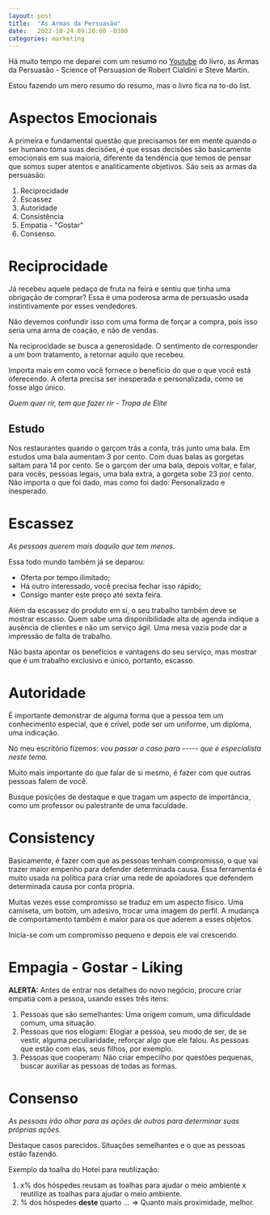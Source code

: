 ```yaml
---
layout: post
title:  "As Armas da Persuasão"
date:   2022-10-24 09:26:00 -0300
categories: marketing
---
```


Há muito tempo me deparei com um resumo no [Youtube](https://www.youtube.com/watch?v=cFdCzN7RYbw) do livro, as Armas da Persuasão - Science of Persuasion de Robert Cialdini e Steve Martin. 

Estou fazendo um mero resumo do resumo, mas o livro fica na to-do list. 

# Aspectos Emocionais
A primeira e fundamental questão que precisamos ter em mente quando o ser humano toma suas decisões, é que essas decisões são basicamente emocionais em sua maioria, diferente da tendência que temos de pensar que somos super atentos e analiticamente objetivos. São seis as armas da persuasão: 

1. Reciprocidade
2. Escassez
3. Autoridade
4. Consistência
5. Empatia - "Gostar"
6. Consenso.

# Reciprocidade
Já recebeu aquele pedaço de fruta na feira e sentiu que tinha uma obrigação de comprar? Essa é uma poderosa arma de persuasão usada instintivamente por esses vendedores. 

Não devemos confundir isso com uma forma de forçar a compra, pois isso seria uma arma de coação, e não de vendas. 

Na reciprocidade se busca a generosidade. O sentimento de corresponder a um bom tratamento, a retornar aquilo que recebeu. 

Importa mais em como você fornece o benefício do que o que você está oferecendo. A oferta precisa ser inesperada e personalizada, como se fosse algo único.

_Quem quer rir, tem que fazer rir - Tropa de Elite_

## Estudo 
Nos restaurantes quando o garçom trás a conta, trás junto uma bala. Em estudos uma bala aumentam 3 por cento. Com duas balas as gorgetas saltam para 14 por cento. Se o garçom der uma bala, depois voltar, e falar, para vocês, pessoas legais, uma bala extra, a gorgeta sobe 23 por cento. Não importa o que foi dado, mas como foi dado: Personalizado e inesperado. 

# Escassez
_As pessoas querem mais daquilo que tem menos._

Essa todo mundo também já se deparou: 
- Oferta por tempo ilimitado;
- Há outro interessado, você precisa fechar isso rápido; 
- Consigo manter este preço até sexta feira.

Além da escassez do produto em si, o seu trabalho também deve se mostrar escasso. Quem sabe uma disponibilidade alta de agenda indique a ausência de clientes e não um serviço ágil. Uma mesa vazia pode dar a impressão de falta de trabalho. 

Não basta apontar os benefícios e vantagens do seu serviço, mas mostrar que é um trabalho exclusivo e único, portanto, escasso. 

# Autoridade
É importante demonstrar de alguma forma que a pessoa tem um conhecimento especial, que é crível, pode ser um uniforme, um diploma, uma indicação.

No meu escritório fizemos: _vou passar o caso para ----- que é especialista neste tema._

Muito mais importante do que falar de si mesmo, é fazer com que outras pessoas falem de você.

Busque posições de destaque e que tragam um aspecto de importância, como um professor ou palestrante de uma faculdade. 

# Consistency
Basicamente, é fazer com que as pessoas tenham compromisso, o que vai trazer maior empenho para defender determinada causa. Essa ferramenta é muito usada na política para criar uma rede de apoiadores que defendem determinada causa por conta própria. 

Muitas vezes esse compromisso se traduz em um aspecto físico. Uma camiseta, um botom, um adesivo, trocar uma imagem do perfil. A mudança de comportamento também é maior para os que aderem a esses objetos. 

Inicia-se com um compromisso pequeno e depois ele vai crescendo. 

# Empagia - Gostar - Liking
**ALERTA:** Antes de entrar nos detalhes do novo negócio, procure criar empatia com a pessoa, usando esses três itens: 

1. Pessoas que são semelhantes: Uma origem comum, uma dificuldade comum, uma situação. 
2. Pessoas que nos elogiam: Elogiar a pessoa, seu modo de ser, de se vestir, alguma peculiaridade, reforçar algo que ele falou. As pessoas que estão com elas, seus filhos, por exemplo. 
3. Pessoas que cooperam: Não criar empecilho por questões pequenas, buscar auxiliar as pessoas de todas as formas. 

# Consenso 
_As pessoas irão olhar para as ações de outros para determinar suas próprias ações._

Destaque casos parecidos. Situações semelhantes e o que as pessoas estão fazendo. 

Exemplo da toalha do Hotel para reutilização: 

1. x% dos hóspedes reusam as toalhas para ajudar o meio ambiente x reutilize as toalhas para ajudar o meio ambiente. 
3. % dos hóspedes **deste** quarto ... => Quanto mais proximidade, melhor. 
